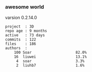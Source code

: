 ### awesome world

varsion 0.2.14.0

	project  : 3D
	repo age : 9 months
	active   : 73 days
	commits  : 122
	files    : 186
	authors  : 
		100	Soar                    82.0%
		16	liuwei                  13.1%
		 4	soar                    3.3%
		 2	liuhb7                  1.6%








